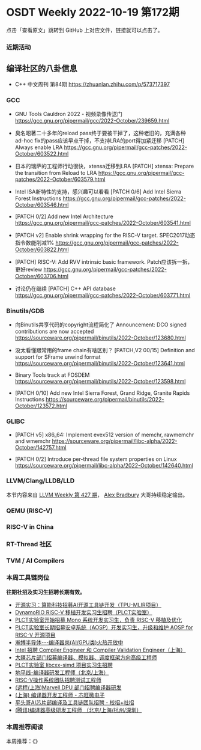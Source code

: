 # OSDT Weekly 2022-10-19 第172期

点击「查看原文」跳转到 GitHub 上对应文件，链接就可以点击了。

### 近期活动

## 编译社区的八卦信息

- C++ 中文周刊 第84期 https://zhuanlan.zhihu.com/p/573717397

### GCC

- GNU Tools Cauldron 2022 - 视频录像传送门
  https://gcc.gnu.org/pipermail/gcc/2022-October/239659.html

- 臭名昭著二十多年的reload pass终于要被干掉了，这种老旧的，充满各种
  ad-hoc fix的pass应该早点干掉，不支持LRA的port得加紧迁移
  [PATCH] Always enable LRA
  https://gcc.gnu.org/pipermail/gcc-patches/2022-October/603522.html

- 日本的瑞萨的工程师行动很快，xtensa迁移到LRA
  [PATCH] xtensa: Prepare the transition from Reload to LRA
  https://gcc.gnu.org/pipermail/gcc-patches/2022-October/603579.html

- Intel ISA新特性的支持，感兴趣可以看看
  [PATCH 0/6] Add Intel Sierra Forest Instructions
  https://gcc.gnu.org/pipermail/gcc-patches/2022-October/603546.html

- [PATCH 0/2] Add new Intel Architecture
  https://gcc.gnu.org/pipermail/gcc-patches/2022-October/603541.html

- [PATCH v2] Enable shrink wrapping for the RISC-V target.
  SPEC2017动态指令数能削减1%
  https://gcc.gnu.org/pipermail/gcc-patches/2022-October/603822.html

- [PATCH] RISC-V: Add RVV intrinsic basic framework. Patch应该拆一拆，更好review
  https://gcc.gnu.org/pipermail/gcc-patches/2022-October/603706.html

- 讨论仍在继续 [PATCH] C++ API database
  https://gcc.gnu.org/pipermail/gcc-patches/2022-October/603771.html

### Binutils/GDB

- 向Binutils共享代码的copyright流程简化了
  Announcement: DCO signed contributions are now accepted
  https://sourceware.org/pipermail/binutils/2022-October/123680.html

- 没太看懂跟常用的frame chain有啥区别？
  [PATCH,V2 00/15] Definition and support for SFrame unwind format
  https://sourceware.org/pipermail/binutils/2022-October/123641.html

- Binary Tools track at FOSDEM
  https://sourceware.org/pipermail/binutils/2022-October/123598.html

- [PATCH 0/10] Add new Intel Sierra Forest, Grand Ridge, Granite Rapids Instructions
  https://sourceware.org/pipermail/binutils/2022-October/123572.html

### GLIBC

- [PATCH v5] x86_64: Implement evex512 version of memchr, rawmemchr and wmemchr
  https://sourceware.org/pipermail/libc-alpha/2022-October/142757.html

- [PATCH 0/2] Introduce per-thread file system properties on Linux
  https://sourceware.org/pipermail/libc-alpha/2022-October/142640.html

### LLVM/Clang/LLDB/LLD

本节内容来自 [LLVM Weekly 第 427 期](http://llvmweekly.org/issue/427)，
[Alex Bradbury](https://www.linkedin.com/in/alex-bradbury/) 大哥持续稳定输出。

### QEMU (RISC-V)

### RISC-V in China

### RT-Thread 社区

### TVM / AI Compilers

### 本周工具链岗位

**往期社招及实习生招聘长期有效。**

- [开源实习：算能科技招募AI开源工具链开发（TPU-MLIR项目）](https://mp.weixin.qq.com/s/IBJh0ip4k11PzIMZecsWSw)
- [DynamoRIO RISC-V 移植开发实习生招聘（PLCT实验室）](https://mp.weixin.qq.com/s/J_5TjT6DOqeOXJXQI5VQxw)
- [PLCT实验室开始招募 Mono 系统开发实习生，负责 RISC-V 移植及优化](https://mp.weixin.qq.com/s/whEW7Hay1jIP1tBzIPay1A)
- [PLCT实验室长期招募安卓系统（AOSP）开发实习生，升级和维护 AOSP for RISC-V 开源项目](https://mp.weixin.qq.com/s/dJP2cEB1nex2inR5c-cJog)
- [瀚博半导体---编译器岗(AI/GPU类)火热开放中](https://mp.weixin.qq.com/s/8_KjZYa2Il4PglaGyBWk4Q)
- [Intel 招聘 Compiler Engineer 和 Compiler Validation Engineer（上海）](https://mp.weixin.qq.com/s/I3DWxXODNoLRr0kN2xMZLQ)
- [大疆芯片部门招募编译器、模拟器、调度框架方向高级工程师](https://mp.weixin.qq.com/s/Wn5NzAtUTwQNXKRvMVQWLA)
- [PLCT实验室 libcxx-simd 项目实习生招聘](https://mp.weixin.qq.com/s/EIVx5cY74GlodirySY97Qw)
- [地平线-编译器研发工程师（北京/上海）](https://mp.weixin.qq.com/s/MYObl7iWIbyrTz9hCmKWYA)
- [RISC-V操作系统团队招聘测试工程师](https://mp.weixin.qq.com/s/inLFS4pI1F74m_oJ2I7xjQ)
- [(远程/上海)Marvell DPU 部门招聘编译器研发](https://mp.weixin.qq.com/s/B6JjAhF3TZjezD1tjYHDaw)
- [(上海) 编译器开发工程师 - 芯旺微电子](https://mp.weixin.qq.com/s/nqe1-7qffnc0CaejYkpKyw)
- [平头哥AI芯片部编译及工具链团队招聘 - 校招+社招](https://mp.weixin.qq.com/s/kARbXtJotRPCNMrV-yOanA)
- [(腾讯)编译器高级研发工程师 （北京/上海/杭州/深圳）](https://mp.weixin.qq.com/s/DF-2qmHmpKZtJ1djHXM1Ug)

### 本周推荐阅读

本周推荐：《》
